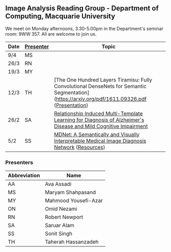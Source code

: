 ## Image Analysis Reading Group - Department of Computing, Macquarie University

We meet on Monday afternoons, 3.30-5.00pm in the Department's seminar room:  9WW 357.  All are welcome to join us.

Date | [Presenter](#presenters) | Topic
---- | --------- | -----
9/4 | MS |
26/3 | RN |
19/3 | MY |
12/3 | TH | [The One Hundred Layers Tiramisu: Fully Convolutional DenseNets for Semantic Segmentation](https://arxiv.org/pdf/1611.09326.pdf ([Presentation](presentation-2018-03-12.pdf))
26/2 | SA | [Relationship Induced Multi-Template Learning for Diagnosis of Alzheimer's Disease and Mild Cognitive Impairment](https://www.ncbi.nlm.nih.gov/pubmed/26742127)
5/2 | SS | [MDNet: A Semantically and Visually Interpretable Medical Image Diagnosis Network](https://arxiv.org/abs/1707.02485) ([Resources](https://computing-mq.github.io/iarg/links-2018-02-05.html))

### Presenters

Abbreviation | Name
------------ | ----
AA | Ava Assadi
MS | Maryam Shahpasand
MY | Mahmood Yousefi-Azar
ON | Omid Nezami
RN | Robert Newport
SA | Saruar Alam
SS | Sonit Singh
TH | Taherah Hassanzadeh
